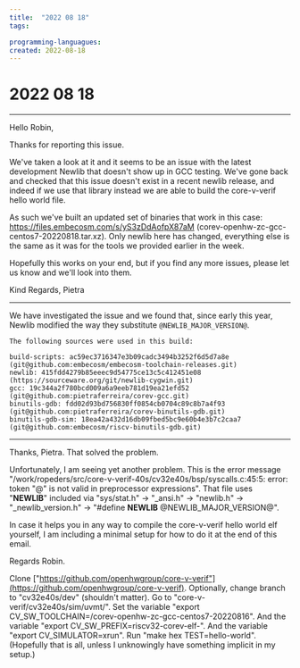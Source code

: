 ```yaml
---
title:  "2022 08 18"
tags:

programming-languagues:
created: 2022-08-18
---
```

# 2022 08 18
---
Hello Robin,

Thanks for reporting this issue.

We've taken a look at it and it seems to be an issue with the latest development Newlib that doesn't show up in GCC testing. We've gone back and checked that this issue doesn't exist in a recent newlib release, and indeed if we use that library instead we are able to build the core-v-verif hello world file.

As such we've built an updated set of binaries that work in this case: https://files.embecosm.com/s/yS3zDdAofpX87aM (corev-openhw-zc-gcc-centos7-20220818.tar.xz). Only newlib here has changed, everything else is the same as it was for the tools we provided earlier in the week.

Hopefully this works on your end, but if you find any more issues, please let us know and we'll look into them.

Kind Regards,
Pietra

---

We have investigated the issue and we found that, since early this year, Newlib modified the way they substitute `@NEWLIB_MAJOR_VERSION@`. 

```
The following sources were used in this build:

build-scripts: ac59ec3716347e3b09cadc3494b3252f6d5d7a8e (git@github.com:embecosm/embecosm-toolchain-releases.git)
newlib: 415fdd4279b85eeec9d54775ce13c5c412451e08 (https://sourceware.org/git/newlib-cygwin.git)
gcc: 19c344a2f780bcd009a6a9eeb781d19ea21efd52 (git@github.com:pietraferreira/corev-gcc.git)
binutils-gdb: fdd02d93bd756830ff0854cb0704c89c8b7a4f93 (git@github.com:pietraferreira/corev-binutils-gdb.git)
binutils-gdb-sim: 18ea42a432d16db09fbed5bc9e60b4e3b7c2caa7 (git@github.com:embecosm/riscv-binutils-gdb.git)
```

---

Thanks, Pietra. That solved the problem.

Unfortunately, I am seeing yet another problem.
This is the error message "/work/ropeders/src/core-v-verif-40s/cv32e40s/bsp/syscalls.c:45:5: error: token "@" is not valid in preprocessor expressions".
That file uses "__NEWLIB__" included via "sys/stat.h" -> "_ansi.h" -> "newlib.h" -> "_newlib_version.h" -> "#define __NEWLIB__ @NEWLIB_MAJOR_VERSION@".

In case it helps you in any way to compile the core-v-verif hello world elf yourself, I am including a minimal setup for how to do it at the end of this email.

Regards Robin.


Clone ["https://github.com/openhwgroup/core-v-verif"](https://github.com/openhwgroup/core-v-verif).
Optionally, change branch to "cv32e40s/dev" (shouldn't matter).
Go to "core-v-verif/cv32e40s/sim/uvmt/".
Set the variable "export CV_SW_TOOLCHAIN=<your install>/corev-openhw-zc-gcc-centos7-20220816".
And the variable "export CV_SW_PREFIX=riscv32-corev-elf-".
And the variable "export CV_SIMULATOR=xrun".
Run "make hex TEST=hello-world".
(Hopefully that is all, unless I unknowingly have something implicit in my setup.)